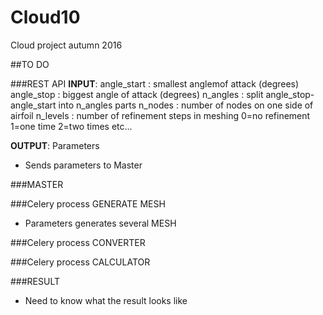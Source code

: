 # Cloud10
Cloud project autumn 2016

##TO DO 


###REST API
**INPUT**: 
angle_start : smallest anglemof attack (degrees)
angle_stop  : biggest angle of attack (degrees)
n_angles    : split angle_stop-angle_start into n_angles parts
n_nodes     : number of nodes on one side of airfoil
n_levels : number of refinement steps in meshing 0=no refinement 1=one time 2=two times etc...

**OUTPUT**: Parameters 

* Sends parameters to Master

###MASTER

###Celery process GENERATE MESH 
* Parameters generates several MESH

###Celery process CONVERTER

###Celery process CALCULATOR

###RESULT
* Need to know what the result looks like

